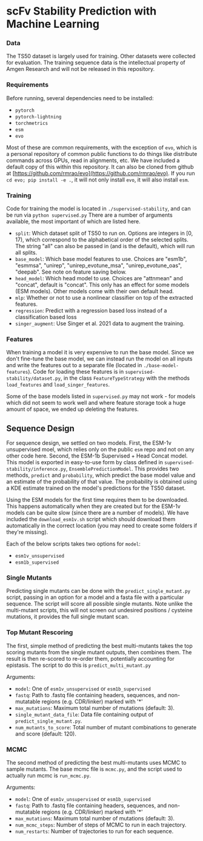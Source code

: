 # scFv Stability Prediction with Machine Learning

### Data

The TS50 dataset is largely used for training. Other datasets were collected for evaluation. The training sequence data is the intellectual property of Amgen Research and will not be released in this repository. 

### Requirements

Before running, several dependencies need to be installed:

- `pytorch`
- `pytorch-lightning`
- `torchmetrics`
- `esm`
- `evo`

Most of these are common requirements, with the exception of `evo`, which is a personal repository of common public functions to do things like distribute commands across GPUs, read in alignments, etc. We have included a default copy of this within this repository. It can also be cloned from github at [https://github.com/rmrao/evo](https://github.com/rmrao/evo). If you run `cd evo; pip install -e .`, it will not only install `evo`, it will also install `esm`.

### Training

Code for training the model is located in `./supervised-stability`, and can be run via `python supervised.py` There are a number of arguments available, the most important of which are listed here.

- `split`: Which dataset split of TS50 to run on. Options are integers in [0, 17), which correspond to the alphabetical order of the selected splits. The string "all" can also be passed in (and is the default), which will run all splits. 
- `base_model`: Which base model features to use. Choices are "esm1b", "esmmsa", "unirep", "unirep_evotune_msa", "unirep_evotune_oas", "deepab". See note on feature saving below.
- `head_model`: Which head model to use. Choices are "attnmean" and "concat", default is "concat". This only has an effect for some models (ESM models). Other models come with their own default head.
- `mlp`: Whether or not to use a nonlinear classifier on top of the extracted features.
- `regression`: Predict with a regression based loss instead of a classification based loss
- `singer_augment`: Use Singer et al. 2021 data to augment the training.

### Features

When training a model it is very expensive to run the base model. Since we don't fine-tune the base model, we can instead run the model on all inputs and write the features out to a separate file (located in `./base-model-features`). Code for loading these features is in `supervised-stability/dataset.py`, in the class `FeatureTypeStrategy` with the methods `load_features` and `load_singer_features`.

Some of the base models listed in `supervised.py` may not work - for models which did not seem to work well and where feature storage took a huge amount of space, we ended up deleting the features.

## Sequence Design

For sequence design, we settled on two models. First, the ESM-1v unsupervised moel, which relies only on the public `esm` repo and not on any other code here. Second, the ESM-1b Supervised + Head Concat model. This model is exported in easy-to-use form by class defined in `supervised-stability/inference.py`, `EnsemblePredictionModel`. This provides two methods, `predict` and `probability`, which predict the base model value and an estimate of the probability of that value. The probability is obtained using a KDE estimate trained on the model's predictions for the TS50 dataset.

Using the ESM models for the first time requires them to be downloaded. This happens automatically when they are created but for the ESM-1v models can be quite slow (since there are a number of models). We have included the `download_esm1v.sh` script which should download them automatically in the correct location (you may need to create some folders if they're missing).

Each of the below scripts takes two options for `model`:
- `esm1v_unsupervised`
- `esm1b_supervised`

### Single Mutants

Predicting single mutants can be done with the `predict_single_mutant.py` script, passing in an option for a model and a fasta file with a particular sequence. The script will score all possible single mutants. Note unlike the multi-mutant scripts, this will not screen out undesired positions / cysteine mutations, it provides the full single mutant scan.

### Top Mutant Rescoring

The first, simple method of predicting the best multi-mutants takes the top scoring mutants from the single mutant outputs, then combines them. The result is then re-scored to re-order them, potentially accounting for epistasis. The script to do this is `predict_multi_mutant.py`

Arguments:
- `model`: One of `esm1v_unsupervised` or `esm1b_supervised`
- `fastq`: Path to .fastq file containing headers, sequences, and non-mutatable regions (e.g. CDR/linker) marked with '*'
- `max_mutations`: Maximum total number of mutations (default: 3).
- `single_mutant_data_file`: Data file containing output of `predict_single_mutant.py`.
- `num_mutants_to_score`: Total number of mutant combinations to generate and score (default: 120).

### MCMC

The second method of predicting the best multi-mutants uses MCMC to sample mutants. The base mcmc file is `mcmc.py`, and the script used to actually run mcmc is `run_mcmc.py`. 

Arguments:
- `model`: One of `esm1v_unsupervised` or `esm1b_supervised`
- `fastq`: Path to .fastq file containing headers, sequences, and non-mutatable regions (e.g. CDR/linker) marked with '*'
- `max_mutations`: Maximum total number of mutations (default: 3).
- `num_mcmc_steps`: Number of steps of MCMC to run in each trajectory.
- `num_restarts`: Number of trajectories to run for each sequence.